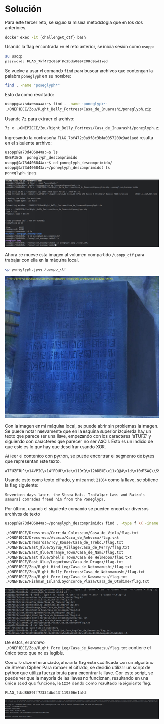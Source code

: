 # Solución

Para este tercer reto, se siguió la misma metodología que en los dos anteriores.

```bash
docker exec -it {challengeX_ctf} bash
```

Usando la flag encontrada en el reto anterior, se inicia sesión como `usopp`:

```bash
su usopp
password: FLAG_7bf472c0a9f8c3bda0057209c9ad1aed
```

Se vuelve a usar el comando `find` para buscar archivos que contengan la palabra `poneglyph` en su nombre:

```bash
find . -name "poneglyph*"
```

Esto da como resultado:

```bash
usopp@2a73d406848a:~$ find . -name "poneglyph*"
./ONEPIECE/Zou/Right_Belly_Fortress/Casa_de_Inuarashi/poneglyph.zip
```

Usando 7z para extraer el archivo:
```bash
7z x ./ONEPIECE/Zou/Right_Belly_Fortress/Casa_de_Inuarashi/poneglyph.zip -oponeglyph_descomprimido
```

Ingresando la contraseña `FLAG_7bf472c0a9f8c3bda0057209c9ad1aed` resulta en el siguiente archivo:

```bash
usopp@2a73d406848a:~$ ls
ONEPIECE  poneglyph_descomprimido
usopp@2a73d406848a:~$ cd poneglyph_descomprimido/
usopp@2a73d406848a:~/poneglyph_descomprimido$ ls
poneglyph.jpeg
```

![Screenshot](https://github.com/markalbrand56/Cifrados-Proyecto-1/blob/main/media/usopp_1.png)

Ahora se mueve esta imagen al volumen compartido `/usopp_ctf` para trabajar con ella en la máquina local.

```bash
cp poneglyph.jpeg /usopp_ctf
```

![poneglyph.jpeg](https://github.com/markalbrand56/Cifrados-Proyecto-1/blob/main/challenges_volumes/usopp_ctf/poneglyph.jpeg)

Con la imagen en mi máquina local, se puede abrir sin problemas la imagen. Se puede notar nuevamente que en la esquina superior
izquierda hay un texto que parece ser una llave, empezando con los caracteres 'aTUFZ' y siguiendo con caracteres que parecen 
no ser ASCII. Esto es un indicio de que este es lo que hay que descifrar usando XOR. 

Al leer el contenido con python, se puede encontrar el segmento de bytes que representan este texto.

```text
aTFUZFTU^\x14VPIC\x14^PDUF\x1e\x11DXQ\x12bDBUE\x11xQ@A\x1d\x10dFSWQ\\SSC\x10|UE\x1d\x10QZV\x11bQ]H^\x17C\x14AP]EFSX\x10S[_CQTQA\x11VBQWU\x10X]_\x11VB[_\x11DXQ\x12a_^QU]I@\\\x1c
```

Usando esto como texto cifrado, y mi carnet `21004` como la llave, se obtiene la flag siguiente:

```text
Seventeen days later, the Straw Hats, Trafalgar Law, and Raizo's samurai comrades freed him from the Poneglyph.
```

Por último, usando el siguiente comando se pueden encontrar diversos archivos de texto

```bash
usopp@2a73d406848a:~/poneglyph_descomprimido$ find . -type f \( -iname "*.txt" -o -iname "*.enc" -o -iname "*.flag" \)
```

```text
./ONEPIECE/Dressrosa/Corrida_Colosseum/Casa_de_Viola/flag.txt
./ONEPIECE/Dressrosa/Acacia/Casa_de_Rebecca/flag.txt
./ONEPIECE/Dressrosa/Toy_House/Casa_de_Trebol/flag.txt
./ONEPIECE/East_Blue/Syrup_Village/Casa_de_Merry/flag.txt
./ONEPIECE/East_Blue/Orange_Town/Casa_de_Nami/flag.txt
./ONEPIECE/East_Blue/Shells_Town/Casa_de_Helmeppo/flag.txt
./ONEPIECE/East_Blue/Loguetown/Casa_de_Dragon/flag.txt
./ONEPIECE/Zou/Right_Hind_Leg/Casa_de_Nekomamushi/flag.txt
./ONEPIECE/Zou/Right_Belly_Fortress/Casa_de_Nekomamushi/flag.txt
./ONEPIECE/Zou/Right_Fore_Leg/Casa_de_Kawamatsu/flag.txt
./ONEPIECE/Fishman_Island/Gyoncorde_Plaza/Casa_de_Otohime/flag.txt
```

![Screenshot](https://github.com/markalbrand56/Cifrados-Proyecto-1/blob/main/media/usopp_2.png)

De estos, el archivo `./ONEPIECE/Zou/Right_Fore_Leg/Casa_de_Kawamatsu/flag.txt` contiene el único texto que no es legible.

Como lo dice el enunciado, ahora la flag esta codificada con un algoritmo de Stream Cipher. Para romper el cifrado,
se decidió utilizar un script de python que utiliza fuerza bruta para encontrar la llave. Con este script, se puede ver
que la mayoría de las llaves no funcionan, resultando en una única seed que funciona, la `1234` dando como resultado la siguiente flag:

```text
FLAG_fcbd8689ff72334dbd43f119306e1a9d
```

![Screenshot](https://github.com/markalbrand56/Cifrados-Proyecto-1/blob/main/media/usopp_3.png)
